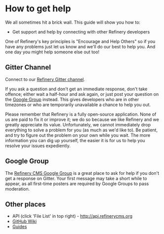 # How to get help

We all sometimes hit a brick wall. This guide will show you how to:

* Get support and help by connecting with other Refinery developers

One of Refinery's key principles is "Encourage and Help Others" so if you have any problems just let us know and we'll do our best to help you. And one day you might help someone else out too!

## Gitter Channel

Connect to our [Refinery Gitter channel](https://gitter.im/refinery/refinerycms).

If you ask a question and don't get an immediate response, don't take offence; either wait a half-hour and ask again, or just post your question on the [Google Group](http://group.refinerycms.org) instead. This gives developers who are in other timezones or who are temporarily unavailable a chance to help you out.

Please remember that Refinery is a fully open-source application. None of us are paid to fix it or improve it; we do so because we like Refinery and we greatly appreciate its value. Unfortunately, we cannot immediately drop everything to solve a problem for you (as much as we'd like to). Be patient, and try to figure out the problem on your own while you wait. The more information you can dig up yourself, the easier it is for us to help you resolve your issues expediently.

## Google Group

The [Refinery CMS Google Group](http://group.refinerycms.org) is a great place to ask for help if you don't get a response on Gitter. Your first message may take a short while to appear, as all first-time posters are required by Google Groups to pass moderation.

## Other places

* API (click 'File List' in top right) - <a href="http://api.refinerycms.org" title="http://api.refinerycms.org">http://api.refinerycms.org</a>
* [GitHub Wiki](https://github.com/refinery/refinerycms/wiki)
* [Guides](https://www.refinerycms.com/guides)